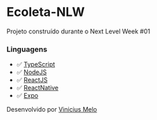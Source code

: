 # Ecoleta-NLW

Projeto construído durante o Next Level Week #01

### Linguagens

- ✅ [TypeScript](https://www.typescriptlang.org/)
- ✅ [NodeJS](https://nodejs.org/)
- ✅ [ReactJS](https://reactjs.org/)
- ✅ [ReactNative](https://facebook.github.io/react-native/)
- ✅ [Expo](https://expo.io/)

Desenvolvido por [Vinicius Melo](https://www.linkedin.com/in/viniciusmelof/)
